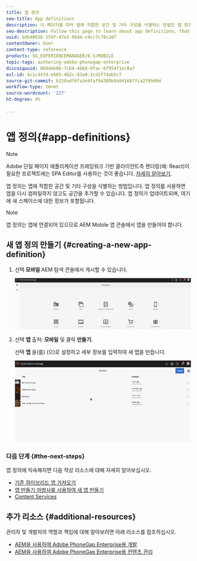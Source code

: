 ```yaml
---
title: 앱 정의
seo-title: App definitions
description: 이 페이지를 따라 앱에 적합한 공간 및 기타 구성을 식별하는 방법인 앱 정의에 대해 알아보십시오. 앱 정의를 사용하면 앱을 다시 컴파일하지 않고도 공간을 추가할 수 있습니다.
seo-description: Follow this page to learn about app definitions, that are a way to identify what spaces and other configurations are appropriate for the app. App definitions allows the user to add space, without having to recompile the app.
uuid: bdb4063b-1597-47e2-96d4-c4cc7c78c3d7
contentOwner: User
content-type: reference
products: SG_EXPERIENCEMANAGER/6.5/MOBILE
topic-tags: authoring-adobe-phonegap-enterprise
discoiquuid: 860dde0b-7cb4-4668-9fac-6f954f1ec0a7
exl-id: 4c1c44fd-e685-462c-83a0-3cd2f74ab5c7
source-git-commit: b220adf6fa3e9faf94389b9a9416b7fca2f89d9d
workflow-type: tm+mt
source-wordcount: '227'
ht-degree: 4%

---
```


# 앱 정의{#app-definitions}

>[!NOTE]
>
>Adobe 단일 페이지 애플리케이션 프레임워크 기반 클라이언트측 렌더링(예: React)이 필요한 프로젝트에는 SPA Editor를 사용하는 것이 좋습니다. [자세히 알아보기](/help/sites-developing/spa-overview.md).

앱 정의는 앱에 적합한 공간 및 기타 구성을 식별하는 방법입니다. 앱 정의를 사용하면 앱을 다시 컴파일하지 않고도 공간을 추가할 수 있습니다. 앱 정의가 업데이트되며, 여기에 새 스페이스에 대한 정보가 포함됩니다.

>[!NOTE]
>
>앱 정의는 앱에 연결되어 있으므로 AEM Mobile 앱 콘솔에서 앱을 만들어야 합니다.

## 새 앱 정의 만들기 {#creating-a-new-app-definition}

1. 선택 **모바일** AEM 탐색 콘솔에서 게시할 수 있습니다.

   ![chlimage_1-170](assets/chlimage_1-170.png)

1. 선택 **앱** 출처: **모바일** 및 클릭 **만들기.**

   선택 **앱** 을(를) (으)로 설정하고 세부 정보를 입력하여 새 앱을 만듭니다.

   ![chlimage_1-11](assets/chlimage_1-11.gif)

### 다음 단계 {#the-next-steps}

앱 정의에 익숙해지면 다음 작성 리소스에 대해 자세히 알아보십시오.

* [기존 하이브리드 앱 가져오기](/help/mobile/phonegap-adding-content-to-imported-app.md)
* [앱 만들기 마법사를 사용하여 새 앱 만들기](/help/mobile/phonegap-create-new-app.md)
* [Content Services](/help/mobile/develop-content-as-a-service.md)

## 추가 리소스 {#additional-resources}

관리자 및 개발자의 역할과 책임에 대해 알아보려면 아래 리소스를 참조하십시오.

* [AEM을 사용하여 Adobe PhoneGap Enterprise용 개발](/help/mobile/developing-in-phonegap.md)
* [AEM을 사용하여 Adobe PhoneGap Enterprise용 컨텐츠 관리](/help/mobile/administer-phonegap.md)
